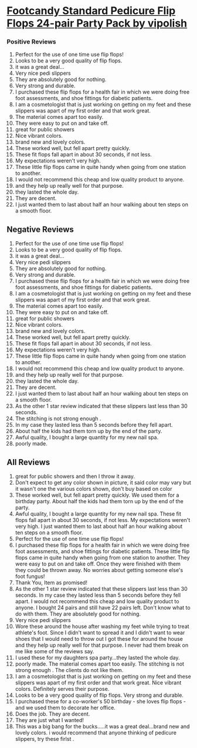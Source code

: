 # [Footcandy Standard Pedicure Flip Flops 24-pair Party Pack by vipolish](https://products.checkmycream.com/products/Footcandy-Standard-Pedicure-Flip-Flops-24-pair-Party-Pack-by-vipolish.html)

### Positive Reviews

<ol>
      <li>Perfect for the use of one time use flip flops!</li>
      <li>Looks to be a very good quality of flip flops.</li>
      <li>it was a great deal...</li>
      <li>Very nice pedi slippers</li>
      <li>They are absolutely good for nothing.</li>
      <li>Very strong and durable.</li>
      <li>I purchased these flip flops for a health fair in which we were doing free foot assessments, and shoe fittings for diabetic patients.</li>
      <li>I am a cosmetologist that is just working on getting on my feet and these slippers was apart of my  first order and that work great.</li>
      <li>The material comes apart too easily.  </li>
      <li>They were easy to put on and take off.</li>
      <li>great for public showers</li>
      <li>Nice vibrant colors.</li>
      <li>brand new and lovely colors.  </li>
      <li>These worked well, but fell apart pretty quickly.</li>
      <li>These fit flops fall apart in about 30 seconds, if not less.</li>
      <li>My expectations weren&#x27;t very high.</li>
      <li>These little flip flops came in quite handy when going from one station to another.  </li>
      <li>I would not recommend this cheap and low quality product to anyone.</li>
      <li>and they help up really well for that purpose.</li>
      <li>they lasted the whole day.</li>
      <li>They are decent.</li>
      <li>I just wanted them to last about half an hour walking about ten steps on a smooth floor.</li>
</ol>


<h2>Negative Reviews</h2>
<ol>
<li> Perfect for the use of one time use flip flops!</li>
<li> Looks to be a very good quality of flip flops.</li>
<li> it was a great deal...</li>
<li> Very nice pedi slippers</li>
<li> They are absolutely good for nothing.</li>
<li> Very strong and durable.</li>
<li> I purchased these flip flops for a health fair in which we were doing free foot assessments, and shoe fittings for diabetic patients.</li>
<li> I am a cosmetologist that is just working on getting on my feet and these slippers was apart of my  first order and that work great.</li>
<li> The material comes apart too easily.  </li>
<li> They were easy to put on and take off.</li>
<li> great for public showers</li>
<li> Nice vibrant colors.</li>
<li> brand new and lovely colors.  </li>
<li> These worked well, but fell apart pretty quickly.</li>
<li> These fit flops fall apart in about 30 seconds, if not less.</li>
<li> My expectations weren&#x27;t very high.</li>
<li> These little flip flops came in quite handy when going from one station to another.  </li>
<li> I would not recommend this cheap and low quality product to anyone.</li>
<li> and they help up really well for that purpose.</li>
<li> they lasted the whole day.</li>
<li> They are decent.</li>
<li> I just wanted them to last about half an hour walking about ten steps on a smooth floor.</li>
<li> As the other 1 star review indicated that these slippers last less than 30 seconds.</li>
<li> The stitching is not strong enough .</li>
<li> In my case they lasted less than 5 seconds before they fell apart.</li>
<li> About half the kids had them torn up by the end of the party.</li>
<li> Awful quality, I bought a large quantity for my new nail spa.</li>
<li> poorly made.  </li>
</ol>

<h2>All Reviews</h2>

<ol>
    <li> great for public showers and then I throw it away.</li>
    <li> Don&#x27;t expect to get any color shown in picture, it said color may vary but it wasn&#x27;t one the various colors shown, don&#x27;t buy based on color</li>
    <li> These worked well, but fell apart pretty quickly. We used them for a birthday party. About half the kids had them torn up by the end of the party.</li>
    <li> Awful quality, I bought a large quantity for my new nail spa. These fit flops fall apart in about 30 seconds, if not less. My expectations weren&#x27;t very high. I just wanted them to last about half an hour walking about ten steps on a smooth floor.</li>
    <li> Perfect for the use of one time use flip flops!</li>
    <li> I purchased these flip flops for a health fair in which we were doing free foot assessments, and shoe fittings for diabetic patients. These little flip flops came in quite handy when going from one station to another.  They were easy to put on and take off. Once they were finished with them they could be thrown away. No worries about getting someone else&#x27;s foot fungus!</li>
    <li> Thank You, Item as promised!</li>
    <li> As the other 1 star review indicated that these slippers last less than 30 seconds. In my case they lasted less than 5 seconds before they fell apart. I would not recommend this cheap and low quality product to anyone. I bought 24 pairs and still have 22 pairs left. Don&#x27;t know what to do with them. They are absolutely good for nothing.</li>
    <li> Very nice pedi slippers</li>
    <li> Wore these around the house after washing my feet while trying to treat athlete&#x27;s foot. Since I didn&#x27;t want to spread it and I didn&#x27;t want to wear shoes that I would need to throw out I got these for around the house and they help up really well for that purpose. I never had them break on me like some of the reviews say.</li>
    <li> I used these for my daughters spa party...they lasted the whole day.</li>
    <li> poorly made.  The material comes apart too easily.  The stitching is not strong enough . The clients do not like them.</li>
    <li> I am a cosmetologist that is just working on getting on my feet and these slippers was apart of my  first order and that work great. Nice vibrant colors. Definitely serves their purpose.</li>
    <li> Looks to be a very good quality of flip flops. Very strong and durable.</li>
    <li> I purchased these for a co-worker&#x27;s 50 birthday - she loves flip flops - and we used them to decorate her office.</li>
    <li> Does the job.  They are decent.</li>
    <li> They are just what I wanted!</li>
    <li> This was a big bang for the bucks.....it was a great deal...brand new and lovely colors.  i would recommend that anyone thinking of pedicure slippers, try these firlst .</li>
</ol>




